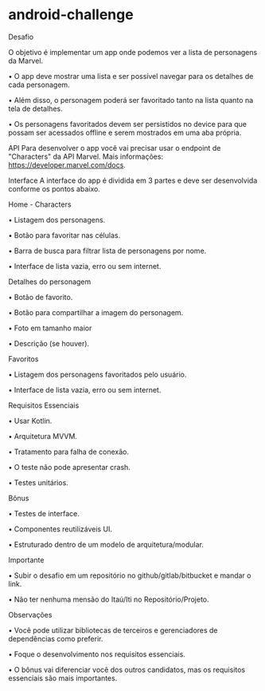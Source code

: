 # android-challenge

Desafio

O objetivo é implementar um app onde podemos ver a lista de personagens da Marvel.

• O app deve mostrar uma lista e ser possível navegar para os detalhes de cada personagem.

• Além disso, o personagem poderá ser favoritado tanto na lista quanto na tela de detalhes.

• Os personagens favoritados devem ser persistidos no device para que possam ser acessados offline e serem mostrados em uma aba própria.

API Para desenvolver o app você vai precisar usar o endpoint de "Characters" da API Marvel. Mais informações: https://developer.marvel.com/docs.

Interface A interface do app é dividida em 3 partes e deve ser desenvolvida conforme os pontos abaixo.

Home - Characters

• Listagem dos personagens.

• Botão para favoritar nas células.

• Barra de busca para filtrar lista de personagens por nome.

• Interface de lista vazia, erro ou sem internet.

Detalhes do personagem

• Botão de favorito.

• Botão para compartilhar a imagem do personagem.

• Foto em tamanho maior

• Descrição (se houver).

Favoritos

• Listagem dos personagens favoritados pelo usuário.

• Interface de lista vazia, erro ou sem internet.

Requisitos Essenciais

• Usar Kotlin.

• Arquitetura MVVM.

• Tratamento para falha de conexão.

• O teste não pode apresentar crash.

• Testes unitários.

Bônus

• Testes de interface.

• Componentes reutilizáveis UI.

• Estruturado dentro de um modelo de arquitetura/modular.

Importante

• Subir o desafio em um repositório no github/gitlab/bitbucket e mandar o link.

• Não ter nenhuma mensão do Itaú/Iti no Repositório/Projeto.

Observações

• Você pode utilizar bibliotecas de terceiros e gerenciadores de dependências como preferir.

• Foque o desenvolvimento nos requisitos essenciais.

• O bônus vai diferenciar você dos outros candidatos, mas os requisitos essenciais são mais importantes.
